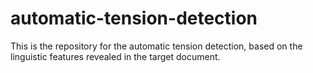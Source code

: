 # automatic-tension-detection

This is the repository for the automatic tension detection, based on the linguistic features revealed in the target document.
